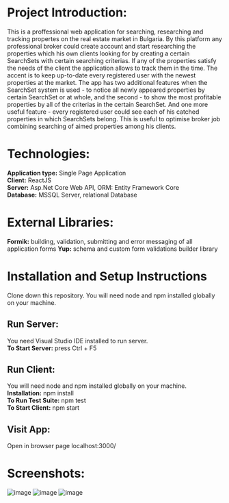 
# Project Introduction: 
This is a proffessional web application for searching, researching and tracking propertes on the real estate market in Bulgaria. By this platform any professional broker could create account and start researching the properties which his own clients looking for by creating a certain SearchSets with certain searching criterias. If any of the properties satisfy the needs of the client the application allows to track them in the time. The accent is to keep up-to-date every registered user with the newest properties at the market. The app has two additional features when the SearchSet system is used - to notice all newly appeared properties by certain SearchSet or at whole, and the second - to show the most profitable properties by all of the criterias in the certain SearchSet. And one more useful feature - every registered user could see each of his catched properties in which SearchSets belong. This is useful to optimise broker job combining searching of aimed properties among his clients.
 
 # Technologies:
 **Application type:** Single Page Application  
 **Client:** ReactJS  
 **Server:** Asp.Net Core Web API, ORM: Entity Framework Core  
 **Database:** MSSQL Server, relational Database  
 
 # External Libraries:
 **Formik:** building, validation, submitting and error messaging of all application forms
 **Yup:** schema and custom form validations builder library

# Installation and Setup Instructions
Clone down this repository. You will need node and npm installed globally on your machine.

## Run Server:
You need Visual Studio IDE installed to run server.  
**To Start Server:** press Ctrl + F5 

## Run Client:
You will need node and npm installed globally on your machine.  
**Installation:** npm install  
**To Run Test Suite:** npm test  
**To Start Client:** npm start  

## Visit App: 
Open in browser page localhost:3000/

# Screenshots:
![image](https://user-images.githubusercontent.com/54711535/114167316-7596cc00-9937-11eb-9a4b-5314796936ed.png)
![image](https://user-images.githubusercontent.com/54711535/114167323-79c2e980-9937-11eb-849b-1a0cbbb2e66a.png)
![image](https://user-images.githubusercontent.com/54711535/114167347-7f203400-9937-11eb-95c3-7ee09c7479f7.png)

